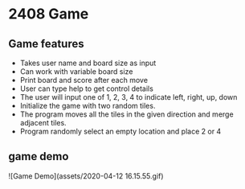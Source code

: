 # 2408 Game

## Game features

* Takes user name and board size as input
* Can work with variable board size
* Print board and score after each move
* User can type help to get control details
* The user will input one of 1, 2, 3, 4 to indicate left, right, up, down
* Initialize the game with two random tiles.
* The program moves all the tiles in the given direction and merge adjacent tiles.  
* Program randomly select an empty location and place 2 or 4

## game demo

![Game Demo](assets/2020-04-12 16.15.55.gif)